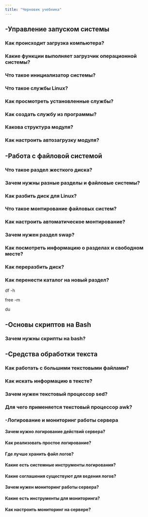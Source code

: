 ```yaml
---
title: "Черновик учебника"
---
```



## -Управление запуском системы


### Как происходит загрузка компьютера?


### Какие функции выполняет загрузчик операционной системы?


### Что такое инициализатор системы?


### Что такое службы Linux?


### Как просмотреть установленные службы?


### Как создать службу из программы?


### Какова структура модуля?


### Как настроить автозагрузку модуля?


## -Работа с файловой системой


### Что такое раздел жесткого диска?


### Зачем нужны разные разделы и файловые системы?


### Как разбить диск для Linux?


### Что такое монтирование файловых систем?


### Как настроить автоматическое монтирование?


### Зачем нужен раздел swap?


### Как посмотреть информацию о разделах и свободном месте?


### Как переразбить диск?


### Как перенести каталог на новый раздел?

df -h

free -m

du


## -Основы скриптов на Bash


### Зачем нужны скрипты на bash?


## -Средства обработки текста


### Как работать с большими текстовыми файлами?


### Как искать информацию в тексте?


### Зачем нужен текстовый процессор sed?


### Для чего применяется текстовый процессор awk?


### -Логирование и мониторинг работы сервера

#### Зачем нужно логирование действий сервера?

#### Как реализовать простое логирование?

#### Где лучше хранить файл логов?

#### Какие есть системные инструменты логирования?

#### Какие соглашения существуют для ведения логов?

#### Зачем нужен мониторинг работы сервера?

#### Какие есть инструменты для мониторинга?

#### Как настроить мониторинг на сервере?